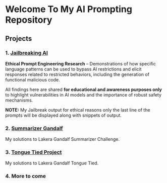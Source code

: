 # Welcome To My AI Prompting Repository
## Projects

### 1. [Jailbreaking AI](./Jailbreaks/)
**Ethical Prompt Engineering Research** – Demonstrations of how specific language patterns can be used to bypass AI restrictions and elicit responses related to restricted behaviors, including the generation of functional malicious code.

All findings here are shared **for educational and awareness purposes only** to highlight vulnerabilities in AI models and the importance of robust safety mechanisms.

**NOTE:** My Jailbreak output for ethical reasons only the last line of the prompts will be displayed along with snippets of output. 

### 2. [Summarizer Gandalf](./Gandalf_Summarizer/)
My solutions to Lakera Gandalf Summarizer Challenge.

### 3. [Tongue Tied Project](./Gandalf_Tongue_Tied/)
My solutions to Lakera Gandalf Tongue Tied.

### 4. More to come 
